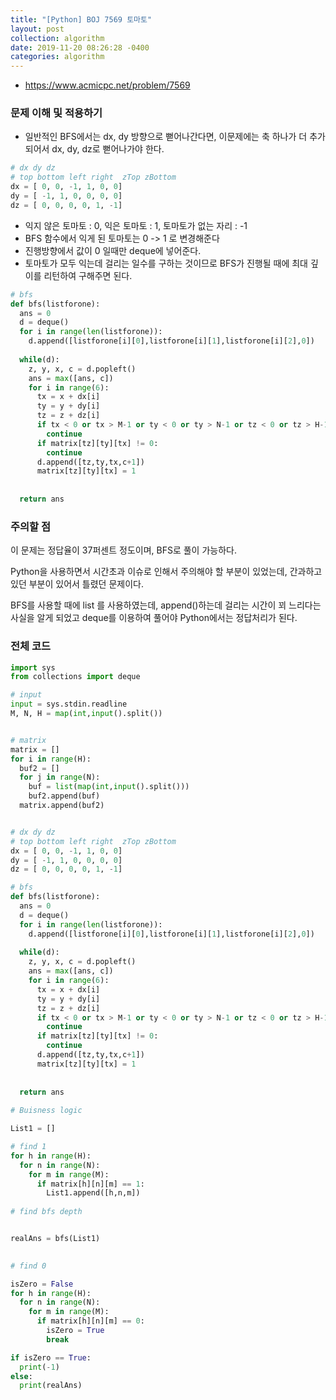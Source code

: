 ```yaml
---
title: "[Python] BOJ 7569 토마토"
layout: post
collection: algorithm
date: 2019-11-20 08:26:28 -0400
categories: algorithm
---
```




- https://www.acmicpc.net/problem/7569


### 문제 이해 및 적용하기
- 일반적인 BFS에서는 dx, dy 방향으로 뻗어나간다면, 이문제에는 축 하나가 더 추가되어서 dx, dy, dz로 뻗어나가야 한다.

```python
# dx dy dz
# top bottom left right  zTop zBottom
dx = [ 0, 0, -1, 1, 0, 0]
dy = [ -1, 1, 0, 0, 0, 0]
dz = [ 0, 0, 0, 0, 1, -1]
```

- 익지 않은 토마토 : 0, 익은 토마토 : 1, 토마토가 없는 자리 : -1
 - BFS 함수에서 익게 된 토마토는 0 -> 1 로 변경해준다
 - 진행방향에서 값이 0 일때만 deque에 넣어준다.
- 토마토가 모두 익는데 걸리는 일수를 구하는 것이므로 BFS가 진행될 때에 최대 깊이를 리턴하여 구해주면 된다.


```python
# bfs
def bfs(listforone):
  ans = 0
  d = deque()
  for i in range(len(listforone)):
    d.append([listforone[i][0],listforone[i][1],listforone[i][2],0])
  
  while(d):
    z, y, x, c = d.popleft()
    ans = max([ans, c])
    for i in range(6):
      tx = x + dx[i]
      ty = y + dy[i]
      tz = z + dz[i]
      if tx < 0 or tx > M-1 or ty < 0 or ty > N-1 or tz < 0 or tz > H-1 : 
        continue
      if matrix[tz][ty][tx] != 0:
        continue
      d.append([tz,ty,tx,c+1])
      matrix[tz][ty][tx] = 1
      
    
  return ans
```



### 주의할 점
이 문제는 정답율이 37퍼센트 정도이며, BFS로 풀이 가능하다.

Python을 사용하면서 시간초과 이슈로 인해서 주의해야 할 부분이 있었는데, 간과하고 있던 부분이 있어서 틀렸던 문제이다.

BFS를 사용할 때에 list 를 사용하였는데, append()하는데 걸리는 시간이 꾀 느리다는 사실을 알게 되었고 deque를 이용하여 풀어야 Python에서는 정답처리가 된다.





### 전체 코드
```python
import sys
from collections import deque

# input
input = sys.stdin.readline
M, N, H = map(int,input().split())


# matrix
matrix = []
for i in range(H):
  buf2 = []
  for j in range(N):
    buf = list(map(int,input().split()))
    buf2.append(buf)
  matrix.append(buf2)


# dx dy dz
# top bottom left right  zTop zBottom
dx = [ 0, 0, -1, 1, 0, 0]
dy = [ -1, 1, 0, 0, 0, 0]
dz = [ 0, 0, 0, 0, 1, -1]

# bfs
def bfs(listforone):
  ans = 0
  d = deque()
  for i in range(len(listforone)):
    d.append([listforone[i][0],listforone[i][1],listforone[i][2],0])
  
  while(d):
    z, y, x, c = d.popleft()
    ans = max([ans, c])
    for i in range(6):
      tx = x + dx[i]
      ty = y + dy[i]
      tz = z + dz[i]
      if tx < 0 or tx > M-1 or ty < 0 or ty > N-1 or tz < 0 or tz > H-1 : 
        continue
      if matrix[tz][ty][tx] != 0:
        continue
      d.append([tz,ty,tx,c+1])
      matrix[tz][ty][tx] = 1
      
    
  return ans
  
# Buisness logic

List1 = []

# find 1
for h in range(H):
  for n in range(N):
    for m in range(M):
      if matrix[h][n][m] == 1:
        List1.append([h,n,m])
     
# find bfs depth 


realAns = bfs(List1)
  

# find 0

isZero = False
for h in range(H):
  for n in range(N):
    for m in range(M):
      if matrix[h][n][m] == 0:
        isZero = True
        break

if isZero == True:
  print(-1)
else:
  print(realAns)
  
```
